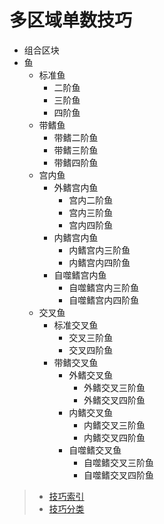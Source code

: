 # 多区域单数技巧

- 组合区块
- 鱼
  - 标准鱼
    - 二阶鱼
    - 三阶鱼
    - 四阶鱼
  - 带鳍鱼
    - 带鳍二阶鱼
    - 带鳍三阶鱼
    - 带鳍四阶鱼
  - 宫内鱼
    - 外鳍宫内鱼
      - 宫内二阶鱼
      - 宫内三阶鱼
      - 宫内四阶鱼
    - 内鳍宫内鱼
      - 内鳍宫内三阶鱼
      - 内鳍宫内四阶鱼
    - 自噬鳍宫内鱼
      - 自噬鳍宫内三阶鱼
      - 自噬鳍宫内四阶鱼
  - 交叉鱼
    - 标准交叉鱼
      - 交叉三阶鱼
      - 交叉四阶鱼
    - 带鳍交叉鱼
      - 外鳍交叉鱼
        - 外鳍交叉三阶鱼
        - 外鳍交叉四阶鱼
      - 内鳍交叉鱼
        - 内鳍交叉三阶鱼
        - 内鳍交叉四阶鱼
      - 自噬鳍交叉鱼
        - 自噬鳍交叉三阶鱼
        - 自噬鳍交叉四阶鱼

> - [技巧索引](../../../README.md)
> - [技巧分类](../../README.md)
